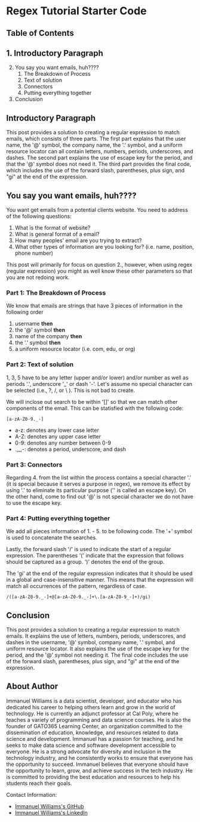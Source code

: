 # Regex Tutorial Starter Code

## Table of Contents

## 1. Introductory Paragraph
2. You say you want emails, huh????
   1. The Breakdown of Process
   2. Text of solution
   3. Connectors
   4. Putting everything together
3. Conclusion

## Introductory Paragraph
This post provides a solution to creating a regular expression to match emails, which consists of three parts. The first part explains that the user name, the '@' symbol, the company name, the '.' symbol, and a uniform resource locator can all contain letters, numbers, periods, underscores, and dashes. The second part explains the use of escape key for the period, and that the '@' symbol does not need it. The third part provides the final code, which includes the use of the forward slash, parentheses, plus sign, and "gi" at the end of the expression.

## You say you want emails, huh????

You want get emails from a potential clients website. You need to address of the following questions:

1. What is the format of website?
2. What is general format of a email?
3. How many peoples' email are you trying to extract?
4. What other types of information are you looking for? (i.e. name, position, phone number)

This post will primarily for focus on question 2., however, when using regex (regular expression) you might as well know these other parameters so that you are not redoing work.




### Part 1: The Breakdown of Process
We know that emails are strings that have 3 pieces of information in the following order

1. username  **then**
2. the '@' symbol **then**
3. name of the company **then**
4. the '.' symbol **then**
5. a uniform resource locator (i.e. com, edu, or org)

### Part 2: Text of solution
1, 3, 5 have to be any letter (upper and/or lower) and/or number as well as periods '.', underscore '_' or dash '-'. Let's assume no special character can be selected (i.e., ?, /, or  \ ). This is not bad to create.

We will inclose out search to be within '[]' so that we can match other components of the email. This can be statisfied with the following code:

```
[a-zA-Z0-9._-]
```

- a-z: denotes any lower case letter
- A-Z: denotes any upper case letter
- 0-9: denotes any number between 0-9
- .,_,-: denotes a period, underscore, and dash


### Part 3: Connectors

Regarding 4. from the list within the process contains a special character '.' (it is special because it serves a purpose in regex), we remove its effect by using '\.' to eliminate its particular purpose ('\' is called an escape key). On the other hand, come to find out '@' is not  special character we do not have to use the escape key.

### Part 4: Putting everything together

We add all pieces information of 1. - 5. to be following code. The '+' symbol is used to concatenate the searches.

Lastly, the forward slash '/' is used to indicate the start of a regular expression. The parentheses '(' indicate that the expression that follows should be captured as a group. ')' denotes the end of the group.

The 'gi' at the end of the regular expression indicates that it should be used in a global and case-insensitive manner. This means that the expression will match all occurrences of the pattern, regardless of case.


```
/([a-zA-Z0-9._-]+@[a-zA-Z0-9._-]+\.[a-zA-Z0-9_-]+)/gi)
```

## Conclusion
This post provides a solution to creating a regular expression to match emails. It explains the use of letters, numbers, periods, underscores, and dashes in the username, '@' symbol, company name, '.' symbol, and uniform resource locator. It also explains the use of the escape key for the period, and the '@' symbol not needing it. The final code includes the use of the forward slash, parentheses, plus sign, and "gi" at the end of the expression.


## About Author

Immanuel Williams is a data scientist, developer, and educator who has dedicated his career to helping others learn and grow in the world of technology. He is currently an adjunct professor at Cal Poly, where he teaches a variety of programming and data science courses. He is also the founder of GATO365 Learning Center, an organization committed to the dissemination of education, knowledge, and resources related to data science and development. Immanuel has a passion for teaching, and he seeks to make data science and software development accessible to everyone. He is a strong advocate for diversity and inclusion in the technology industry, and he consistently works to ensure that everyone has the opportunity to succeed. Immanuel believes that everyone should have the opportunity to learn, grow, and achieve success in the tech industry. He is committed to providing the best education and resources to help his students reach their goals.

Contact Information:

- [Immanuel Williams's GitHub](https://github.com/gato365)
- [Immanuel Williams's LinkedIn](https://www.linkedin.com/in/immanuelwilliams/)